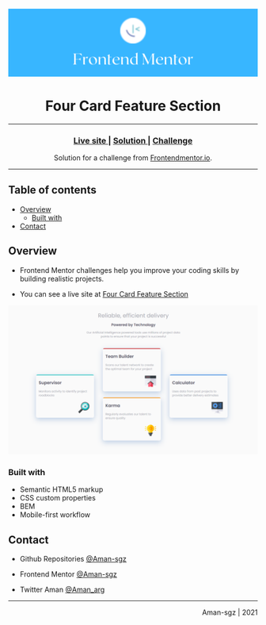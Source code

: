 ![portada frontend mentor](/images/frontend_portada.png)

<h1 align="center">Four Card Feature Section</h1>

<hr>


<div align="center">
  <h3>
    <a href="https://four-card-feature-section-six-flax.vercel.app/">
      Live site
    </a>
    <span> | </span>
    <a href="https://www.frontendmentor.io/solutions/mobile-first-using-bem--viZjdgSq4">
      Solution
    </a>
    <span> | </span>
    <a href="https://www.frontendmentor.io/challenges/four-card-feature-section-weK1eFYK">
      Challenge
    </a>
  </h3>
</div>

<div align="center">
   Solution for a challenge from  <a href="https://www.frontendmentor.io/" target="_blank">Frontendmentor.io</a>.
</div>

---

## Table of contents

- [Overview](#overview)
  - [Built with](#built-with)
- [Contact](#contact)


<!-- Overview section -->
## Overview
- Frontend Mentor challenges help you improve your coding skills by building realistic projects. 

- You can see a live site at [Four Card Feature Section](https://four-card-feature-section-six-flax.vercel.app/)

![preview screenshot](/images/screenshot.png)



### Built with 

- Semantic HTML5 markup
- CSS custom properties
- BEM
- Mobile-first workflow

<!-- Contact section -->

##  Contact

- Github Repositories [@Aman-sgz](https://github.com/Aman-sgz/)

- Frontend Mentor [@Aman-sgz](https://www.frontendmentor.io/profile/Aman-sgz)

- Twitter Aman [@Aman_arg](https://www.twitter.com/Aman_arg)  

---

<div align="right">
    <p>Aman-sgz | 2021</p>
</div>
